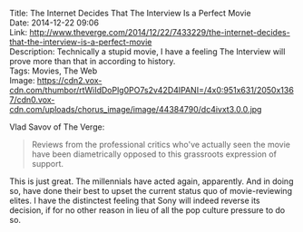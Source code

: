 Title: The Internet Decides That The Interview Is a Perfect Movie  
Date: 2014-12-22 09:06  
Link: http://www.theverge.com/2014/12/22/7433229/the-internet-decides-that-the-interview-is-a-perfect-movie  
Description: Technically a stupid movie, I have a feeling The Interview will prove more than that in according to history.  
Tags: Movies, The Web  
Image: https://cdn2.vox-cdn.com/thumbor/rtWiIdDoPlg0PO7s2v42D4IPANI=/4x0:951x631/2050x1367/cdn0.vox-cdn.com/uploads/chorus_image/image/44384790/dc4ivxt3.0.0.jpg  

Vlad Savov of The Verge:

> Reviews from the professional critics who've actually seen the movie have been diametrically opposed to this grassroots expression of support.

This is just great. The millennials have acted again, apparently. And in doing so, have done their best to upset the current status quo of movie-reviewing elites. I have the distinctest feeling that Sony will indeed reverse its decision, if for no other reason in lieu of all the pop culture pressure to do so.